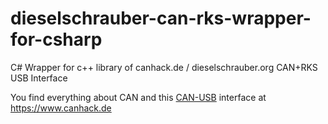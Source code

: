 # dieselschrauber-can-rks-wrapper-for-csharp
C# Wrapper for c++ library of canhack.de / dieselschrauber.org CAN+RKS USB Interface

You find everything about CAN and this <a href="https://www.google.de">CAN-USB</a> interface at https://www.canhack.de
